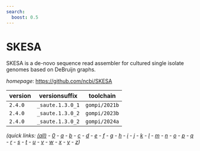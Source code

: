 ```yaml
---
search:
  boost: 0.5
---
```

# SKESA

SKESA is a de-novo sequence read assembler for cultured single isolate genomes based on DeBruijn graphs.

*homepage*: <https://github.com/ncbi/SKESA>

version | versionsuffix | toolchain
--------|---------------|----------
``2.4.0`` | ``_saute.1.3.0_1`` | ``gompi/2021b``
``2.4.0`` | ``_saute.1.3.0_2`` | ``gompi/2023b``
``2.4.0`` | ``_saute.1.3.0_2`` | ``gompi/2024a``


*(quick links: [(all)](../index.md) - [0](../0/index.md) - [a](../a/index.md) - [b](../b/index.md) - [c](../c/index.md) - [d](../d/index.md) - [e](../e/index.md) - [f](../f/index.md) - [g](../g/index.md) - [h](../h/index.md) - [i](../i/index.md) - [j](../j/index.md) - [k](../k/index.md) - [l](../l/index.md) - [m](../m/index.md) - [n](../n/index.md) - [o](../o/index.md) - [p](../p/index.md) - [q](../q/index.md) - [r](../r/index.md) - [s](../s/index.md) - [t](../t/index.md) - [u](../u/index.md) - [v](../v/index.md) - [w](../w/index.md) - [x](../x/index.md) - [y](../y/index.md) - [z](../z/index.md))*

